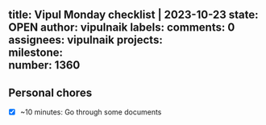 title:	Vipul Monday checklist | 2023-10-23
state:	OPEN
author:	vipulnaik
labels:	
comments:	0
assignees:	vipulnaik
projects:	
milestone:	
number:	1360
--
## Personal chores

- [x] ~10 minutes: Go through some documents

